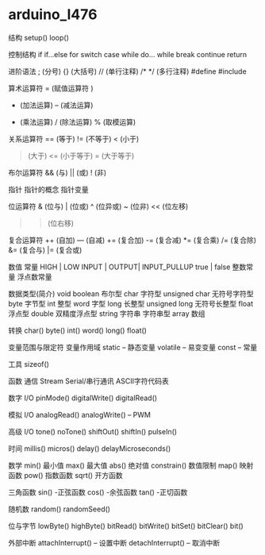 # arduino_l476
结构
setup()
loop()

控制结构
if
if…else
for
switch case
while
do… while
break
continue
return

进阶语法
; (分号)
{} (大括号)
// (单行注释)
/* */ (多行注释)
#define
#include

算术运算符
= (赋值运算符 )
+ (加法运算)
– (减法运算)
* (乘法运算)
/ (除法运算)
% (取模运算)

关系运算符
== (等于)
!= (不等于)
< (小于)
> (大于)
<= (小于等于)
>= (大于等于)

布尔运算符
&& (与)
|| (或)
! (非)

指针
指针的概念
指针变量

位运算符
& (位与)
| (位或)
^ (位异或)
~ (位非)
<< (位左移)
>> (位右移)

复合运算符
++ (自加)
— (自减)
+= (复合加)
-= (复合减)
*= (复合乘)
/= (复合除)
&= (复合与)
|= (复合或)

数值
常量
HIGH | LOW
INPUT | OUTPUT| INPUT_PULLUP
true | false
整数常量
浮点数常量

数据类型(简介)
void
boolean 布尔型
char 字符型
unsigned char 无符号字符型
byte 字节型
int 整型
word 字型
long 长整型
unsigned long 无符号长整型
float 浮点型
double 双精度浮点型
string 字符串 字符串型
array 数组

转换
char()
byte()
int()
word()
long()
float()

变量范围与限定符
变量作用域
static – 静态变量
volatile – 易变变量
const – 常量

工具
sizeof()

函数
通信
Stream
Serial/串行通讯
ASCII字符代码表

数字 I/O
pinMode()
digitalWrite()
digitalRead()

模拟 I/O
analogRead()
analogWrite() – PWM

高级 I/O
tone()
noTone()
shiftOut()
shiftIn()
pulseIn()

时间
millis()
micros()
delay()
delayMicroseconds()

数学
min() 最小值
max() 最大值
abs() 绝对值
constrain() 数值限制
map() 映射函数
pow() 指数函数
sqrt() 开方函数

三角函数
sin() -正弦函数
cos() -余弦函数
tan() -正切函数

随机数
random()
randomSeed()

位与字节
lowByte()
highByte()
bitRead()
bitWrite()
bitSet()
bitClear()
bit()

外部中断
attachInterrupt() – 设置中断
detachInterrupt() – 取消中断
